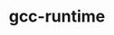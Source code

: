 ---
title: "gcc-runtime"
layout: cache
categories: [package, develop-2025-07-13]
meta: {"compilers": ["gcc@12.4.0", "gcc@7.3.1", "none"], "num_specs": 18, "num_specs_by_stack": {"aws-pcluster-neoverse_v1": 1, "aws-pcluster-x86_64_v4": 4, "bootstrap-x86_64-linux-gnu": 1, "build_systems": 1, "data-vis-sdk": 1, "developer-tools-aarch64-linux-gnu": 1, "developer-tools-darwin": 1, "developer-tools-x86_64_v3-linux-gnu": 1, "e4s": 1, "e4s-neoverse-v2": 1, "e4s-oneapi": 1, "e4s-rocm-external": 1, "hep": 1, "ml-darwin-aarch64-mps": 1, "ml-linux-aarch64-cpu": 1, "ml-linux-aarch64-cuda": 1, "ml-linux-x86_64-cpu": 1, "ml-linux-x86_64-cuda": 1, "ml-linux-x86_64-rocm": 1, "radiuss": 1, "radiuss-aws": 1, "radiuss-aws-aarch64": 1, "root": 18, "tutorial": 3}, "oss": ["amzn2", "centos7", "rhel8", "sequoia", "ubuntu18.04", "ubuntu20.04", "ubuntu22.04", "ubuntu24.04"], "platforms": ["darwin", "linux"], "stacks": ["aws-pcluster-neoverse_v1", "aws-pcluster-x86_64_v4", "bootstrap-x86_64-linux-gnu", "build_systems", "data-vis-sdk", "developer-tools-aarch64-linux-gnu", "developer-tools-darwin", "developer-tools-x86_64_v3-linux-gnu", "e4s", "e4s-neoverse-v2", "e4s-oneapi", "e4s-rocm-external", "hep", "ml-darwin-aarch64-mps", "ml-linux-aarch64-cpu", "ml-linux-aarch64-cuda", "ml-linux-x86_64-cpu", "ml-linux-x86_64-cuda", "ml-linux-x86_64-rocm", "radiuss", "radiuss-aws", "radiuss-aws-aarch64", "root", "tutorial"], "targets": ["aarch64", "neoverse_v1", "neoverse_v2", "x86_64_v3", "x86_64_v4"], "versions": ["10.5.0", "11.1.0", "11.4.0", "12.3.0", "12.4.0", "13.2.0", "13.3.0", "14.2.0", "7.3.1", "7.5.0"]}
spec_details: [{"compiler": "none", "hash": "2sjppfmui5yimhdlj4luut5gcjg45mgy", "os": "ubuntu22.04", "platform": "linux", "size": "-", "stacks": ["e4s", "e4s-oneapi", "e4s-rocm-external", "hep", "root", "tutorial"], "target": "x86_64_v3", "variants": ["build_system=generic"], "versions": ["11.4.0"]}, {"compiler": "none", "hash": "6wkfd6jjcixrrk3fj3qfzmvw2xnoo5ck", "os": "centos7", "platform": "linux", "size": "-", "stacks": ["developer-tools-x86_64_v3-linux-gnu", "root"], "target": "x86_64_v3", "variants": ["build_system=generic"], "versions": ["10.5.0"]}, {"compiler": "none", "hash": "7bc2feowvyt7fh2n3n2m4l35acoqbri4", "os": "ubuntu20.04", "platform": "linux", "size": "-", "stacks": ["data-vis-sdk", "root"], "target": "x86_64_v3", "variants": ["build_system=generic"], "versions": ["11.1.0"]}, {"compiler": "none", "hash": "7whnz4jthvw4katq3hd6hc2fioyezg7g", "os": "amzn2", "platform": "linux", "size": "-", "stacks": ["aws-pcluster-x86_64_v4", "root"], "target": "x86_64_v4", "variants": ["build_system=generic"], "versions": ["12.4.0"]}, {"compiler": "none", "hash": "cnsun72dfdh433pypaq44nvriqznjhvd", "os": "rhel8", "platform": "linux", "size": "-", "stacks": ["developer-tools-aarch64-linux-gnu", "root"], "target": "aarch64", "variants": ["build_system=generic"], "versions": ["13.3.0"]}, {"compiler": "none", "hash": "dhkzczr7ewbh33djzfjv6ch6f6l5i7by", "os": "ubuntu24.04", "platform": "linux", "size": "-", "stacks": ["bootstrap-x86_64-linux-gnu", "ml-linux-x86_64-cpu", "ml-linux-x86_64-cuda", "ml-linux-x86_64-rocm", "root"], "target": "x86_64_v3", "variants": ["build_system=generic"], "versions": ["13.2.0"]}, {"compiler": "none", "hash": "fcnenmrh4c33yxyrismontspel2w7bz3", "os": "amzn2", "platform": "linux", "size": "-", "stacks": ["radiuss-aws-aarch64", "root"], "target": "aarch64", "variants": ["build_system=generic"], "versions": ["7.3.1"]}, {"compiler": "none", "hash": "gacanl2on5cpbvpgn4tae2mj4c5kvjox", "os": "amzn2", "platform": "linux", "size": "-", "stacks": ["aws-pcluster-neoverse_v1", "root"], "target": "neoverse_v1", "variants": ["build_system=generic"], "versions": ["12.4.0"]}, {"compiler": "gcc@12.4.0", "hash": "hb6ihbmat4oqd7bszda6sobojke7wyvi", "os": "amzn2", "platform": "linux", "size": "-", "stacks": ["aws-pcluster-x86_64_v4", "root"], "target": "x86_64_v3", "variants": ["build_system=generic"], "versions": ["12.4.0"]}, {"compiler": "none", "hash": "ibfoafbejjouxc3qrviztdffyucwe6bs", "os": "amzn2", "platform": "linux", "size": "-", "stacks": ["aws-pcluster-x86_64_v4", "root"], "target": "x86_64_v3", "variants": ["build_system=generic"], "versions": ["12.4.0"]}, {"compiler": "none", "hash": "ihtueqwpjykmszv7pehdtcnepcfd4rxj", "os": "ubuntu24.04", "platform": "linux", "size": "-", "stacks": ["ml-linux-aarch64-cpu", "ml-linux-aarch64-cuda", "root"], "target": "aarch64", "variants": ["build_system=generic"], "versions": ["13.2.0"]}, {"compiler": "none", "hash": "lzyjb4aapudg5x3sq5d7zfprrj2t7tp2", "os": "amzn2", "platform": "linux", "size": "-", "stacks": ["radiuss-aws", "root"], "target": "x86_64_v3", "variants": ["build_system=generic"], "versions": ["7.3.1"]}, {"compiler": "none", "hash": "mgxdwile7yriw5g7sbqy6jtsgfqzp7pw", "os": "sequoia", "platform": "darwin", "size": "-", "stacks": ["developer-tools-darwin", "ml-darwin-aarch64-mps", "root"], "target": "aarch64", "variants": ["build_system=generic"], "versions": ["14.2.0"]}, {"compiler": "none", "hash": "mqme4x7vs2rk7ptfnvyxyo3amyjhvgfn", "os": "ubuntu22.04", "platform": "linux", "size": "-", "stacks": ["root", "tutorial"], "target": "x86_64_v3", "variants": ["build_system=generic"], "versions": ["12.3.0"]}, {"compiler": "none", "hash": "opw25kh57s4vlimnt6ttbwcsuvcjayxe", "os": "ubuntu22.04", "platform": "linux", "size": "-", "stacks": ["e4s-neoverse-v2", "root"], "target": "neoverse_v2", "variants": ["build_system=generic"], "versions": ["11.4.0"]}, {"compiler": "none", "hash": "tano2eqxyugc4zldryk3dsdqzj4neyw6", "os": "ubuntu18.04", "platform": "linux", "size": "-", "stacks": ["build_systems", "radiuss", "root"], "target": "x86_64_v3", "variants": ["build_system=generic"], "versions": ["7.5.0"]}, {"compiler": "gcc@7.3.1", "hash": "uvtmsk5l73czugf4i6dpg7ta4hy4pwke", "os": "amzn2", "platform": "linux", "size": "-", "stacks": ["aws-pcluster-x86_64_v4", "root"], "target": "x86_64_v3", "variants": ["build_system=generic"], "versions": ["7.3.1"]}, {"compiler": "none", "hash": "xkmhlv2tllwwr7zzci552gh2sro4egsl", "os": "ubuntu22.04", "platform": "linux", "size": "-", "stacks": ["root", "tutorial"], "target": "x86_64_v3", "variants": ["build_system=generic"], "versions": ["10.5.0"]}]
---